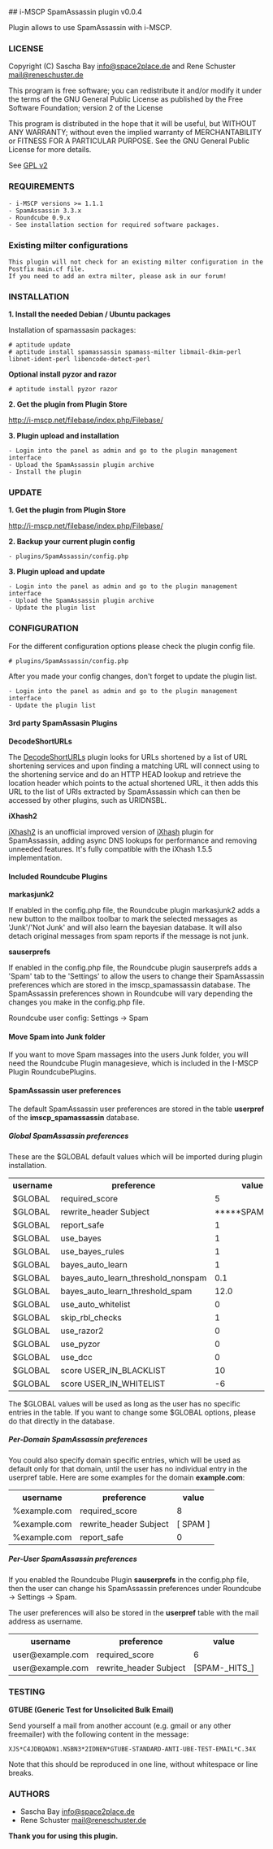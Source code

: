 ## i-MSCP SpamAssassin plugin v0.0.4

Plugin allows to use SpamAssassin with i-MSCP.

### LICENSE

Copyright (C) Sascha Bay <info@space2place.de> and Rene Schuster <mail@reneschuster.de>

This program is free software; you can redistribute it and/or modify
it under the terms of the GNU General Public License as published by
the Free Software Foundation; version 2 of the License

This program is distributed in the hope that it will be useful,
but WITHOUT ANY WARRANTY; without even the implied warranty of
MERCHANTABILITY or FITNESS FOR A PARTICULAR PURPOSE.  See the
GNU General Public License for more details.

See [GPL v2](http://www.gnu.org/licenses/gpl-2.0.html "GPL v2")

### REQUIREMENTS

	- i-MSCP versions >= 1.1.1
	- SpamAssassin 3.3.x
	- Roundcube 0.9.x
	- See installation section for required software packages.

### Existing milter configurations

	This plugin will not check for an existing milter configuration in the Postfix main.cf file.
	If you need to add an extra milter, please ask in our forum!
	
### INSTALLATION

**1. Install the needed Debian / Ubuntu packages** 

Installation of spamassasin packages:

	# aptitude update
	# aptitude install spamassassin spamass-milter libmail-dkim-perl libnet-ident-perl libencode-detect-perl
	
**Optional install pyzor and razor**

	# aptitude install pyzor razor
	
**2. Get the plugin from Plugin Store**

http://i-mscp.net/filebase/index.php/Filebase/
	
**3. Plugin upload and installation**

	- Login into the panel as admin and go to the plugin management interface
	- Upload the SpamAssassin plugin archive
	- Install the plugin

### UPDATE

**1. Get the plugin from Plugin Store**

http://i-mscp.net/filebase/index.php/Filebase/

**2. Backup your current plugin config**

	- plugins/SpamAssassin/config.php
	
**3. Plugin upload and update**

	- Login into the panel as admin and go to the plugin management interface
	- Upload the SpamAssassin plugin archive
	- Update the plugin list

### CONFIGURATION

For the different configuration options please check the plugin config file.

	# plugins/SpamAssassin/config.php
	
After you made your config changes, don't forget to update the plugin list.

	- Login into the panel as admin and go to the plugin management interface
	- Update the plugin list
	

#### 3rd party SpamAssasin Plugins

**DecodeShortURLs**

The [DecodeShortURLs](https://github.com/smfreegard/DecodeShortURLs "DecodeShortURLs") plugin looks 
for URLs shortened by a list of URL shortening services and upon finding a matching URL will connect 
using to the shortening service and do an HTTP HEAD lookup and retrieve the location header which 
points to the actual shortened URL, it then adds this URL to the list of URIs extracted by SpamAssassin 
which can then be accessed by other plugins, such as URIDNSBL.

**iXhash2**

[iXhash2](http://mailfud.org/iXhash2/ "iXhash2") is an unofficial improved version of 
[iXhash](http://www.ixhash.net/ "iXhash") plugin for SpamAssassin, adding async DNS lookups for performance 
and removing unneeded features. It's fully compatible with the iXhash 1.5.5 implementation.	


#### Included Roundcube Plugins

**markasjunk2**

If enabled in the config.php file, the Roundcube plugin markasjunk2 adds a new button to the mailbox toolbar 
to mark the selected messages as 'Junk'/'Not Junk' and will also learn the bayesian database. It will also 
detach original messages from spam reports if the message is not junk.

**sauserprefs**

If enabled in the config.php file, the Roundcube plugin sauserprefs adds a 'Spam' tab to the 'Settings' to 
allow the users to change their SpamAssassin preferences which are stored in the imscp_spamassassin database.
The SpamAssassin preferences shown in Roundcube will vary depending the changes you make in the config.php file.

Roundcube user config: Settings -> Spam


#### Move Spam into Junk folder

If you want to move Spam massages into the users Junk folder, you will need the Roundcube Plugin managesieve, 
which is included in the I-MSCP Plugin RoundcubePlugins.


#### SpamAssassin user preferences

The default SpamAssassin user preferences are stored in the table **userpref** of the **imscp_spamassassin** database.

##### Global SpamAssassin preferences

These are the $GLOBAL default values which will be imported during plugin installation.

<table>
	<tr>
		<th>username</th>
		<th>preference</th>
		<th>value</th>
	</tr>
	<tr>
		<td>$GLOBAL</td>
		<td>required_score</td>
		<td>5</td>
	</tr>
	<tr>
		<td>$GLOBAL</td>
		<td>rewrite_header Subject</td>
		<td>*****SPAM*****</td>
	</tr>
	<tr>
		<td>$GLOBAL</td>
		<td>report_safe</td>
		<td>1</td>
	</tr>
	<tr>
		<td>$GLOBAL</td>
		<td>use_bayes</td>
		<td>1</td>
	</tr>
	<tr>
		<td>$GLOBAL</td>
		<td>use_bayes_rules</td>
		<td>1</td>
	</tr>
	<tr>
		<td>$GLOBAL</td>
		<td>bayes_auto_learn</td>
		<td>1</td>
	</tr>
	<tr>
		<td>$GLOBAL</td>
		<td>bayes_auto_learn_threshold_nonspam</td>
		<td>0.1</td>
	</tr>
	<tr>
		<td>$GLOBAL</td>
		<td>bayes_auto_learn_threshold_spam</td>
		<td>12.0</td>
	</tr>
	<tr>
		<td>$GLOBAL</td>
		<td>use_auto_whitelist</td>
		<td>0</td>
	</tr>
	<tr>
		<td>$GLOBAL</td>
		<td>skip_rbl_checks</td>
		<td>1</td>
	</tr>
	<tr>
		<td>$GLOBAL</td>
		<td>use_razor2</td>
		<td>0</td>
	</tr>
	<tr>
		<td>$GLOBAL</td>
		<td>use_pyzor</td>
		<td>0</td>
	</tr>
	<tr>
		<td>$GLOBAL</td>
		<td>use_dcc</td>
		<td>0</td>
	</tr>
	<tr>
		<td>$GLOBAL</td>
		<td>score USER_IN_BLACKLIST</td>
		<td>10</td>
	</tr>
	<tr>
		<td>$GLOBAL</td>
		<td>score USER_IN_WHITELIST</td>
		<td>-6</td>
	</tr>
</table>


The $GLOBAL values will be used as long as the user has no specific entries in the table.
If you want to change some $GLOBAL options, please do that directly in the database.

##### Per-Domain SpamAssassin preferences

You could also specify domain specific entries, which will be used as default only for that domain,
until the user has no individual entry in the userpref table. Here are some examples for the domain **example.com**:

<table>
	<tr>
		<th>username</th>
		<th>preference</th>
		<th>value</th>
	</tr>
	<tr>
		<td>%example.com</td>
		<td>required_score</td>
		<td>8</td>
	</tr>
	<tr>
		<td>%example.com</td>
		<td>rewrite_header Subject</td>
		<td>[ SPAM ]</td>
	</tr>
	<tr>
		<td>%example.com</td>
		<td>report_safe</td>
		<td>0</td>
	</tr>
</table>


##### Per-User SpamAssassin preferences

If you enabled the Roundcube Plugin **sauserprefs** in the config.php file, then the user can change his 
SpamAssassin preferences under Roundcube -> Settings -> Spam.

The user preferences will also be stored in the **userpref** table with the mail address as username.

<table>
	<tr>
		<th>username</th>
		<th>preference</th>
		<th>value</th>
	</tr>
	<tr>
		<td>user@example.com</td>
		<td>required_score</td>
		<td>6</td>
	</tr>
	<tr>
		<td>user@example.com</td>
		<td>rewrite_header Subject</td>
		<td>[SPAM-_HITS_]</td>
	</tr>
</table>


### TESTING

**GTUBE (Generic Test for Unsolicited Bulk Email)**

Send yourself a mail from another account (e.g. gmail or any other freemailer) with the following content in the message:
	
	XJS*C4JDBQADN1.NSBN3*2IDNEN*GTUBE-STANDARD-ANTI-UBE-TEST-EMAIL*C.34X
	
Note that this should be reproduced in one line, without whitespace or line breaks.

	
### AUTHORS

 - Sascha Bay <info@space2place.de>
 - Rene Schuster <mail@reneschuster.de>

**Thank you for using this plugin.**
